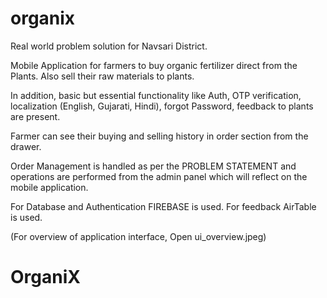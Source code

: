 # organix

Real world problem solution for Navsari District.

Mobile Application for farmers to buy organic fertilizer direct from the Plants.
Also sell their raw materials to plants.

In addition, basic but essential functionality like Auth, OTP verification,
localization (English, Gujarati, Hindi), forgot Password, feedback to plants are present.

Farmer can see their buying and selling history in order section from the drawer.

Order Management is handled as per the PROBLEM STATEMENT and operations are performed 
from the admin panel which will reflect on the mobile application.

For Database and Authentication FIREBASE is used. For feedback AirTable is used.

(For overview of application interface, Open ui_overview.jpeg)
# OrganiX
